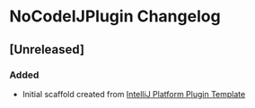<!-- Keep a Changelog guide -> https://keepachangelog.com -->

# NoCodeIJPlugin Changelog

## [Unreleased]
### Added
- Initial scaffold created from [IntelliJ Platform Plugin Template](https://github.com/JetBrains/intellij-platform-plugin-template)

